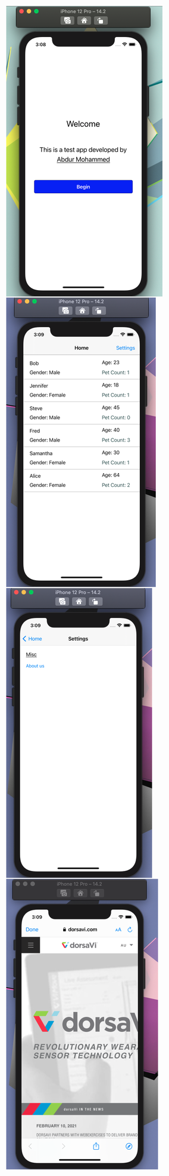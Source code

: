 ![Screenshot](WelcomeScreen.png)
![Screenshot](HomePage.png)
![Screenshot](SettingsPage.png)
![Screenshot](WebView.png)
